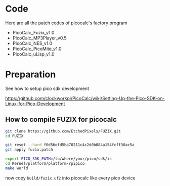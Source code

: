 # Code 
Here are all the patch codes of picocalc's factory program

* PicoCalc_Fuzix_v1.0
* PicoCalc_MP3Player_v0.5
* PicoCalc_NES_v1.0
* PicoCalc_PicoMite_v1.0
* PicoCalc_uLisp_v1.0


# Preparation

See how to setup pico sdk development   

https://github.com/clockworkpi/PicoCalc/wiki/Setting-Up-the-Pico-SDK-on-Linux-for-Pico-Development


## How to compile FUZIX for picocalc
```bash
git clone https://github.com/EtchedPixels/FUZIX.git
cd FUZIX

git reset --hard f0d56efd5ba70211c4c2d0b084a154fcff30ac5a
git apply fuzix.patch

export PICO_SDK_PATH=/to/where/your/pico/sdk/is
cd Kernel/platform/platform-rpipico
make world

```

now copy `build/fuzix.uf2` into picocalc like every pico device 




